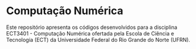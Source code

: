 # Computação Numérica
Este repositório apresenta os códigos desenvolvidos para a disciplina ECT3401 - Computação Numérica ofertada pela Escola de Ciência e Tecnologia (ECT) da Universidade Federal do Rio Grande do Norte (UFRN).
